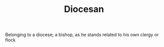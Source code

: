 ---
title: Diocesan
letter: D
permalink: "/definitions/bld-diocesan.html"
body: Belonging to a diocese; a bishop, as he stands related to his own clergy or
  flock
published_at: '2018-07-07'
source: Black's Law Dictionary 2nd Ed (1910)
layout: post
---